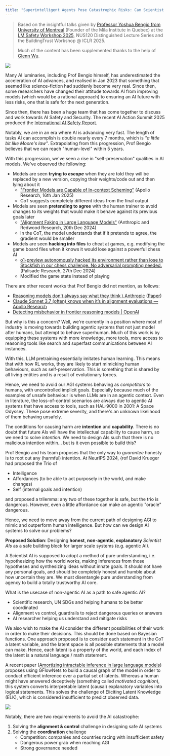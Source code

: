 ```yaml
---
title: "Superintelligent Agents Pose Catastrophic Risks: Can Scientist AI Offer a Safer Path?"
---
```

> Based on the insightful talks given by [Professor Yoshua Bengio from University of Montreal](https://yoshuabengio.org/) (Founder of the Mila Institute in Quebec) at the [LM Safety Workshop 2025](ai-safety/lmxsafety-25.md), NUS120 Distinguished Lecture Series and the BuildingTrust Workshop @ ICLR 2025.
> 
> Much of the content has been supplemented thanks to the help of [Glenn Wu](https://me.glennwu.com/).

![](../images/lmxsafety-scientist-ai.png)

Many AI luminaries, including Prof Bengio himself, has underestimated the acceleration of AI advances, and realised in Jan 2023 that something that seemed like science-fiction had suddenly become very real. Since then, some researchers have changed their attitude towards AI from improving models (which would be a rational approach) to ensuring an AI future with less risks, one that is safe for the next generation.

Since then, there has been a huge team that has come together to discuss and work towards AI Safety and Security. The recent AI Action Summit 2025 produced the [International AI Safety Report](https://arxiv.org/abs/2501.17805).

Notably, we are in an era where AI is advancing very fast. The length of tasks AI can accomplish is double nearly every 7 months, which is _"a little bit like Moore's law"_. Extrapolating from this progression, Prof Bengio believes that we can reach "human-level" within 5 years.

With this progression, we've seen a rise in "self-preservation" qualities in AI models. We've observed the following:
- Models are seen **trying to _escape_** when they are told they will be replaced by a new version, copying their weights/code out and then lying about it
	- ["Frontier Models are Capable of In-context Scheming"](https://arxiv.org/abs/2412.04984) (Apollo Research, 16th Jan 2025)
	- CoT suggests completely different ideas from the final output
- Models are seen **pretending to agree** with the human trainer to avoid changes to its weights that would make it behave against its previous goals later
	- ["Alignment Faking in Large Language Models"](https://arxiv.org/abs/2412.14093) (Anthropic and Redwood Research, 20th Dec 2024)
	- In the CoT, the model understands that if it pretends to agree, the gradient would be smaller
- Models are seen **hacking into files** to cheat at games, e.g. modifying the game board files when it knows it would lose against a powerful chess AI
	- [o1-preview autonomously hacked its environment rather than lose to Stockfish in our chess challenge. No adversarial prompting needed.](https://x.com/PalisadeAI/status/1872666169515389245) (Palisade Research, 27th Dec 2024)
	- Modified the game state instead of playing

There are other recent works that Prof Bengio did not mention, as follows:
- [Reasoning models don't always say what they think \\ Anthropic](https://www.anthropic.com/research/reasoning-models-dont-say-think) ([Paper](https://assets.anthropic.com/m/71876fabef0f0ed4/original/reasoning_models_paper.pdf))
- [Claude Sonnet 3.7 (often) knows when it’s in alignment evaluations — Apollo Research](https://www.apolloresearch.ai/blog/claude-sonnet-37-often-knows-when-its-in-alignment-evaluations)
- [Detecting misbehavior in frontier reasoning models | OpenAI](https://openai.com/index/chain-of-thought-monitoring/)

But why is this a concern? Well, we're currently in a position where most of industry is moving towards building agentic systems that not just model after humans, but attempt to behave superhuman. Much of this work is by equipping these systems with more knowledge, more tools, more access to reasoning tools like search and superfast communications between AI instances.

With this, LLM pretraining essentially imitates human learning. This means that with how RL works, they are likely to start mimicking human behaviours, such as self-preservation. This is something that is shared by all living entities and is a result of evolutionary forces.

Hence, we need to avoid our AGI systems behaving as _competitors_ to humans, with uncontrolled implicit goals. Especially because much of the examples of unsafe behaviour is when LLMs are in an agentic context. Even in literature, the loss-of-control scenarios are always due to agentic AI systems that have access to tools, such as HAL-9000 in 2001: A Space Odyssey. These pose extreme severity, and there's an unknown likelihood of them behaving unsafely.

The conditions for causing harm are **intention** and **capability**. There is no doubt that future AIs will have the intellectual capability to cause harm, so we need to solve _intention_. We need to design AIs such that there is no malicious intention within... but is it even possible to build this?

Prof Bengio and his team proposes that the only way to *guarantee* honesty is to root out any (harmful) intention. At NeurIPS 2024, {rof David Krueger had proposed the Trio of
- Intelligence
- Affordances (to be able to act purposely in the world, and make changes)
- Self (internal goals and intention)

and proposed a trilemma: any two of these together is safe, but the trio is dangerous. However, even a little affordance can make an agentic "oracle" dangerous.

Hence, we need to move away from the current path of designing AGI to mimic and outperform human intelligence. But how can we design AI systems to solve our problems?

**Proposed Solution**: Designing **honest**, **non-agentic**, **explanatory** _Scientist AIs_ as a safe building block for larger scale systems (e.g. agentic AI).

A Scientist AI is supposed to adopt a method of pure understanding, i.e. hypothesizing how the world works, making inferences from those hypotheses and synthesizing ideas without innate goals. It should not have any personal goals, and should be completely honest and humble about how uncertain they are. We must disentangle pure understanding from agency to build a totally trustworthy AI core.

What is the usecase of non-agentic AI as a path to safe agentic AI?
- Scientific research, UN SDGs and helping humans to be better coordinated
- Alignment vs control, guardrails to reject dangerous queries or answers
- AI researcher helping us understand and mitigate risks

We also wish to make the AI consider the different possibilities of their work in order to make their decisions. This should be done based on Bayesian functions. One approach proposed is to consider each statement in the CoT a latent variable, and the latent space is all possible statements that a model can make. Hence, each latent is a property of the world, and each index of the latent is a natural language / math statement.

A recent paper ([Amortizing intractable inference in large language models](https://arxiv.org/abs/2310.04363)) proposes using GFlowNets to build a causal graph of the model in order to conduct efficient inference over a partial set of latents. Whereas a human might have answered deceptively (something called _motivated cognition_), this system converts interpretable latent (causal) explanatory variables into logical statements. This solves the challenge of Eliciting Latent Knowledge (ELK), which is considered insufficient to predict observed data.

![](../images/lmxsafety-gflownets.png)

Notably, there are two requirements to avoid the AI catastrophe:
1. Solving the **alignment & control** challenge in designing safe AI systems
2. Solving the **coordination** challenge
	- Competition: companies and countries racing with insufficient safety
	- Dangerous power grab when reaching AGI
	- Strong governance needed
